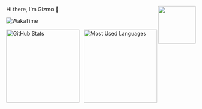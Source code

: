 <p>
  <img src="https://assets.liuli.lol/file/lumina-moe/icons/2022-06-22.png" width="100" height="100" align="right">
  <p>Hi there, I'm Gizmo 👋</p>
</p>

![WakaTime](https://img.shields.io/endpoint?url=https://wakapi.dev/api/compat/shields/v1/Gizmo/interval:7_days&style=flat-square&color=2F855A&label=last%207%20days&logo=WakaTime)

<img src="https://github-stats.liuli.lol/api?username=GizmoOAO&show_icons=true&count_private=true&bg_color=00000000&title_color=2f855a&icon_color=2f855a&text_color=939393&hide_border=true" height="195" title="GitHub Stats" align="left">

<img src="https://github-stats.liuli.lol/api/top-langs?username=GizmoOAO&layout=compact&bg_color=00000000&title_color=2f855a&text_color=939393&hide_border=true&hide=unknown,json,html" height="195" title="Most Used Languages" align="right">
